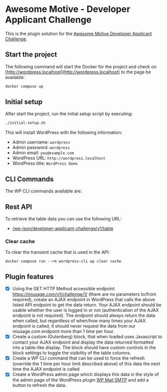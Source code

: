 # Awesome Motive - Developer Applicant Challenge

This is the plugin solution for the [Awesome Motive Developer Applicant Challenge](https://awesomemotive.com/developer-applicant-challenge/).

## Start the project

The following command will start the Docker for the project and check on [http://wordpress.localhost](http://wordpress.localhost) to the page be available:

```bash
docker compose up
```

## Initial setup

After start the project, run the initial setup script by executing:

```bash
./initial-setup.sh
```

This will install WordPress with the following information:

* Admin username: `wordpress`
* Admin password: `wordpress`
* Admin email: `you@example.com`
* WordPress URL: `http://wordpress.localhost`
* WordPress title: `WordPress Demo`

## CLI Commands

The WP CLI commands available are:

## Rest API

To retrieve the table data you can use the following URL:

* [/wp-json/developer-applicant-challenge/v1/table](http://wordpress.localhost/wp-json/developer-applicant-challenge/v1/table)

### Clear cache

To clear the transient cache that is used in the API:

```
docker compose run --rm wordpress-cli wp clear cache
```

## Plugin features

- [x]  Using the GET HTTP Method accessible endpoint https://miusage.com/v1/challenge/1/ (there are no parameters to/from required), create an AJAX endpoint in WordPress that calls the above listed API endpoint to get the data return. Your AJAX endpoint should be usable whether the user is logged in or not (authentication of the AJAX endpoint is not required). The endpoint should always return the data when called, but regardless of when/how many times your AJAX endpoint is called, it should never request the data from our miusage.com endpoint more than 1 time per hour.
- [x]  Create a custom (Gutenberg) block, that when loaded uses Javascript to contact your AJAX endpoint and display the data returned formatted into a table-like display. The block should have custom controls in the block settings to toggle the visibility of the table columns.
- [x]  Create a WP CLI command that can be used to force the refresh (override the 1 time per hour limit described above) of this data the next time the AJAX endpoint is called
- [x]  Create a WordPress admin page which displays this data in the style of the admin page of the WordPress plugin [WP Mail SMTP](https://wordpress.org/plugins/wp-mail-smtp/) and add a button to refresh the data.